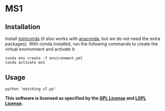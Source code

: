 # MS1

## Installation

Install [miniconda](https://docs.conda.io/en/latest/miniconda.html) (it also works with [anaconda](https://docs.anaconda.com/anaconda/install/), but we do not need the extra packages). With conda installed, run the following commands to create the virtual environment and activate it:

```
conda env create -f environment.yml
conda activate ms1
```
## Usage

```
python 'matching v7.py' 
```

**This software is licensed as specified by the [GPL License](COPYING) and [LGPL License](COPYING.LESSER).**
